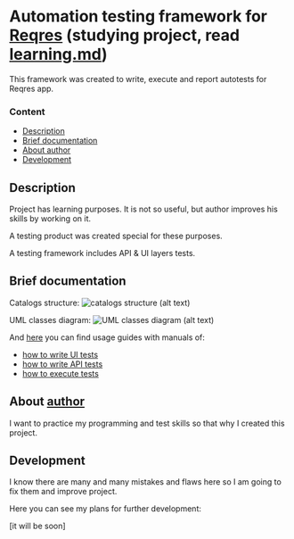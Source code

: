 # Automation testing framework for [Reqres](https://reqres.in) (studying project, read [learning.md](https://github.com/yarocher/reqres-automation-testing-framework/blob/main/learning.md))
This framework was created to write,
execute and report autotests for Reqres app.


### Content
- [Description](#description)
- [Brief documentation](#brief-documentation)
- [About author](#about-author)
- [Development](#development)

## Description

Project has learning purposes. It is not so useful, but 
author improves his skills by working on it.

A testing product was created special for these purposes.

A testing framework includes API & UI layers tests.

## Brief documentation

Catalogs structure:
![catalogs structure (alt text)](https://raw.githubusercontent.com/yarocher/reqres-automation-testing-framework/v1.0/documentation/catalogs-structure.png)

UML classes diagram:
![UML classes diagram (alt text)](https://raw.githubusercontent.com/yarocher/gl-course-ych/branch-for-check/classes.png)

And [here](https://github.com/yarocher/reqres-automation-testing-framework/tree/v1.0/documentation/usage-guide) 
you can find usage guides with manuals of:
- [how to write UI tests](https://github.com/yarocher/reqres-automation-testing-framework/blob/v1.0/documentation/usage-guide/how-to-write-ui-tests.md)
- [how to write API tests](https://github.com/yarocher/reqres-automation-testing-framework/blob/v1.0/documentation/usage-guide/how-to-write-api-tests.md)
- [how to execute tests](https://github.com/yarocher/reqres-automation-testing-framework/blob/v1.0/documentation/usage-guide/how-to-execute-tests.md)


## About [author](https://github.com/yarocher)

I want to practice my programming and test skills
so that why I created this project. 

## Development

I know there are many and many mistakes and flaws here
so I am going to fix them and improve project.

Here you can see my plans for further development:

[it will be soon]